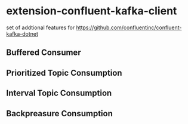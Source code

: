 # extension-confluent-kafka-client
set of addtional features for https://github.com/confluentinc/confluent-kafka-dotnet 

## Buffered Consumer

## Prioritized Topic Consumption

## Interval Topic Consumption

## Backpreasure Consumption
